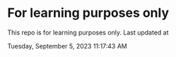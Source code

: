# For learning purposes only
This repo is for learning purposes only.
Last updated at

Tuesday, September 5, 2023 11:17:43 AM

